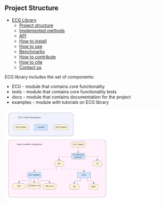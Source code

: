 ## Project Structure
* [ECG Library](index.md)
    * [Project structure](project_structure.md)
    * [Implemented methods](methods.md)
    * [API](api.md)
    * [How to install](install.md)
    * [How to use](how-to-use.md)
    * [Benchmarks](benchmarks.md)
    * [How to contribute](how-to-contribute.md)
    * [How to cite](how-to-cite.md)
    * [Contact us](contact.md)

ECG library includes the set of components:
* ECG - module that contains core functionality
* tests - module that contains core functionality tests
* docs - module that contains documentation for the project
* examples - module with tutorials on ECG library

![structure](images/project_structure.png)